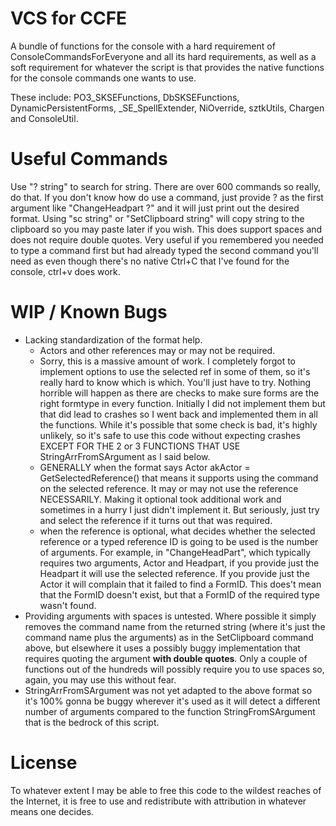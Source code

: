 VCS for CCFE
===
A bundle of functions for the console with a hard requirement of ConsoleCommandsForEveryone and all its hard requirements, as well as a soft requirement for whatever the script is that provides the native functions for the console commands one wants to use.

These include: PO3_SKSEFunctions, DbSKSEFunctions, DynamicPersistentForms, _SE_SpellExtender, NiOverride, sztkUtils, Chargen and ConsoleUtil.

Useful Commands
===
Use "? string" to search for string. There are over 600 commands so really, do that. If you don't know how do use a command, just provide ? as the first argument like "ChangeHeadpart ?" and it will just print out the desired format. 
Using "sc string" or "SetClipboard string" will copy string to the clipboard so you may paste later if you wish. This does support spaces and does not require double quotes. Very useful if you remembered you needed to type a command first but had already typed the second command you'll need as even though there's no native Ctrl+C that I've found for the console, ctrl+v does work.

WIP / Known Bugs
===
* Lacking standardization of the format help.
  *  Actors and other references may or may not be required.
    *  Sorry, this is a massive amount of work. I completely forgot to implement options to use the selected ref in some of them, so it's really hard to know which is which. You'll just have to try. Nothing horrible will happen as there are checks to make sure forms are the right formtype in every function. Initially I did not implement them but that did lead to crashes so I went back and implemented them in all the functions. While it's possible that some check is bad, it's highly unlikely, so it's safe to use this code without expecting crashes EXCEPT FOR THE 2 or 3 FUNCTIONS THAT USE StringArrFromSArgument as I said below.
  *  GENERALLY when the format says Actor akActor = GetSelectedReference() that means it supports using the command on the selected reference. It may or may not use the reference NECESSARILY. Making it optional took additional work and sometimes in a hurry I just didn't implement it. But seriously, just try and select the reference if it turns out that was required.
    * when the reference is optional, what decides whether the selected reference or a typed reference ID is going to be used is the number of arguments. For example, in "ChangeHeadPart", which typically requires two arguments, Actor and Headpart, if you provide just the Headpart it will use the selected reference. If you provide just the Actor it will complain that it failed to find a FormID. This does't mean that the FormID doesn't exist, but that a FormID of the required type wasn't found.  
* Providing arguments with spaces is untested. Where possible it simply removes the command name from the returned string (where it's just the command name plus the arguments) as in the SetClipboard command above, but elsewhere it uses a possibly buggy implementation that requires quoting the argument **with double quotes**. Only a couple of functions out of the hundreds will possibly require you to use spaces so, again, you may use this without fear.
* StringArrFromSArgument was not yet adapted to the above format so it's 100% gonna be buggy wherever it's used as it will detect a different number of arguments compared to the function StringFromSArgument that is the bedrock of this script.


License
===
To whatever extent I may be able to free this code to the wildest reaches of the Internet, it is free to use and redistribute with attribution in whatever means one decides.
